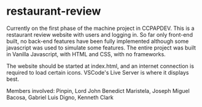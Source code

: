 # restaurant-review
Currently on the first phase of the machine project in CCPAPDEV. This is a restaurant review website with users and logging in. So far only front-end built, no back-end features have been fully implemented although some javascript was used to simulate some features. The entire project was built in Vanilla Javascript, with HTML and CSS, with no frameworks.

The website should be started at index.html, and an internet connection is required to load certain icons. VSCode's Live Server is where it displays best.

Members involved:
Pinpin, Lord John Benedict
Maristela, Joseph Miguel
Bacosa, Gabriel Luis
Digno, Kenneth Clark
